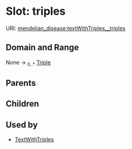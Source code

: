 
# Slot: triples




URI: [mendelian_disease:textWithTriples__triples](http://w3id.org/ontogpt/mendelian_disease/textWithTriples__triples)


## Domain and Range

None &#8594;  <sub>0..\*</sub> [Triple](Triple.md)

## Parents


## Children


## Used by

 * [TextWithTriples](TextWithTriples.md)
